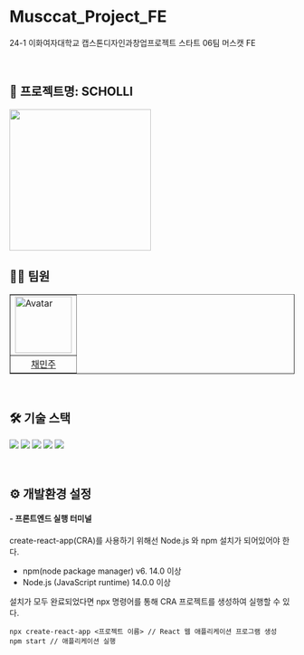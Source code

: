 # Musccat_Project_FE
24-1 이화여자대학교 캡스톤디자인과창업프로젝트 스타트 06팀 머스캣 FE

<br>

## 📍 프로젝트명: SCHOLLI

<img src="https://github.com/judymoody59/Musccat_Example/assets/108432112/b8bf2704-748e-4b22-9140-5c4692dd2db9" width="250" height="250" />
<br>


## 👩‍💻 팀원
<table border="1" cellspacing="0" cellpadding="0" width="90%">
    <tr>
        <td align="left"><img src="https://avatars.githubusercontent.com/judymoody59" alt="Avatar" width="100px"/></td>
    </tr>
    <tr>
        <td align="center"><a href="https://github.com/judymoody59">채민주</a></td>
    </tr>
</table>

<br/>

## 🛠️ 기술 스택

<img src="https://img.shields.io/badge/HTML5-E34F26?style=for-the-badge&logo=HTML5&logoColor=white"> <img src="https://img.shields.io/badge/CSS3-1572B6?style=for-the-badge&logo=CSS3&logoColor=white"> <img src="https://img.shields.io/badge/JavaScript-F7DF1E?style=for-the-badge&logo=JavaScript&logoColor=black"> <img src="https://img.shields.io/badge/React-61DAFB?style=for-the-badge&logo=React&logoColor=black"> <img src="https://img.shields.io/badge/Figma-F24E1E?style=for-the-badge&logo=Figma&logoColor=white"> 

<br/>


## ⚙️ 개발환경 설정

#### - 프론트엔드 실행 터미널

create-react-app(CRA)를 사용하기 위해선 Node.js 와 npm 설치가 되어있어야 한다.

- npm(node package manager) v6. 14.0 이상
- Node.js (JavaScript runtime) 14.0.0 이상

설치가 모두 완료되었다면 npx 명령어를 통해 CRA 프로젝트를 생성하여 실행할 수 있다.
```
npx create-react-app <프로젝트 이름> // React 웹 애플리케이션 프로그램 생성
npm start // 애플리케이션 실행
```

